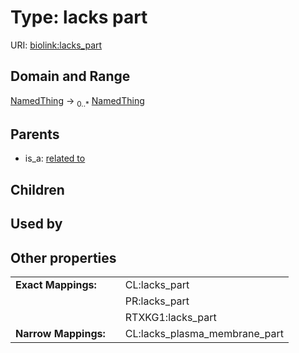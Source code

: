 
# Type: lacks part




URI: [biolink:lacks_part](https://w3id.org/biolink/vocab/lacks_part)


## Domain and Range

[NamedThing](NamedThing.md) ->  <sub>0..*</sub> [NamedThing](NamedThing.md)

## Parents

 *  is_a: [related to](related_to.md)

## Children


## Used by


## Other properties

|  |  |  |
| --- | --- | --- |
| **Exact Mappings:** | | CL:lacks_part |
|  | | PR:lacks_part |
|  | | RTXKG1:lacks_part |
| **Narrow Mappings:** | | CL:lacks_plasma_membrane_part |

